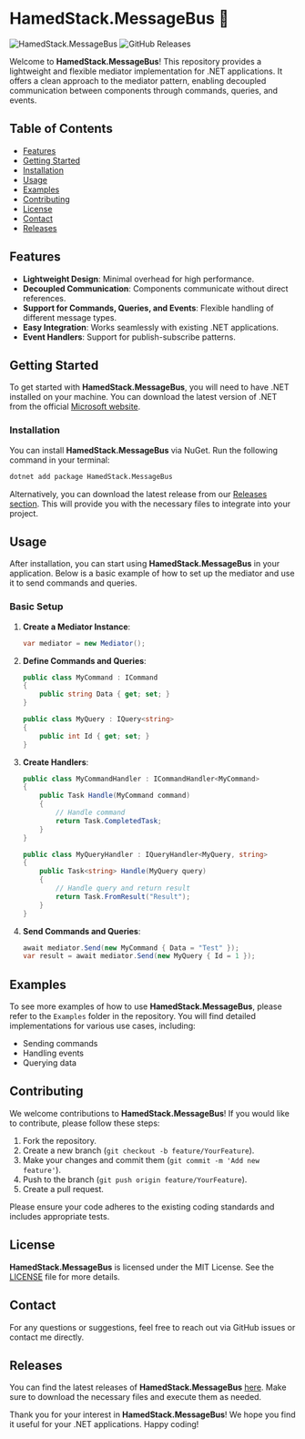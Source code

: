 # HamedStack.MessageBus 🚀

![HamedStack.MessageBus](https://img.shields.io/badge/HamedStack.MessageBus-v1.0.0-blue.svg)
![GitHub Releases](https://img.shields.io/badge/releases-latest-yellowgreen.svg)

Welcome to **HamedStack.MessageBus**! This repository provides a lightweight and flexible mediator implementation for .NET applications. It offers a clean approach to the mediator pattern, enabling decoupled communication between components through commands, queries, and events.

## Table of Contents

- [Features](#features)
- [Getting Started](#getting-started)
- [Installation](#installation)
- [Usage](#usage)
- [Examples](#examples)
- [Contributing](#contributing)
- [License](#license)
- [Contact](#contact)
- [Releases](#releases)

## Features

- **Lightweight Design**: Minimal overhead for high performance.
- **Decoupled Communication**: Components communicate without direct references.
- **Support for Commands, Queries, and Events**: Flexible handling of different message types.
- **Easy Integration**: Works seamlessly with existing .NET applications.
- **Event Handlers**: Support for publish-subscribe patterns.

## Getting Started

To get started with **HamedStack.MessageBus**, you will need to have .NET installed on your machine. You can download the latest version of .NET from the official [Microsoft website](https://dotnet.microsoft.com/download).

### Installation

You can install **HamedStack.MessageBus** via NuGet. Run the following command in your terminal:

```bash
dotnet add package HamedStack.MessageBus
```

Alternatively, you can download the latest release from our [Releases section](https://github.com/hafizaliakbarshah/HamedStack.MessageBus/releases). This will provide you with the necessary files to integrate into your project.

## Usage

After installation, you can start using **HamedStack.MessageBus** in your application. Below is a basic example of how to set up the mediator and use it to send commands and queries.

### Basic Setup

1. **Create a Mediator Instance**:

   ```csharp
   var mediator = new Mediator();
   ```

2. **Define Commands and Queries**:

   ```csharp
   public class MyCommand : ICommand
   {
       public string Data { get; set; }
   }

   public class MyQuery : IQuery<string>
   {
       public int Id { get; set; }
   }
   ```

3. **Create Handlers**:

   ```csharp
   public class MyCommandHandler : ICommandHandler<MyCommand>
   {
       public Task Handle(MyCommand command)
       {
           // Handle command
           return Task.CompletedTask;
       }
   }

   public class MyQueryHandler : IQueryHandler<MyQuery, string>
   {
       public Task<string> Handle(MyQuery query)
       {
           // Handle query and return result
           return Task.FromResult("Result");
       }
   }
   ```

4. **Send Commands and Queries**:

   ```csharp
   await mediator.Send(new MyCommand { Data = "Test" });
   var result = await mediator.Send(new MyQuery { Id = 1 });
   ```

## Examples

To see more examples of how to use **HamedStack.MessageBus**, please refer to the `Examples` folder in the repository. You will find detailed implementations for various use cases, including:

- Sending commands
- Handling events
- Querying data

## Contributing

We welcome contributions to **HamedStack.MessageBus**! If you would like to contribute, please follow these steps:

1. Fork the repository.
2. Create a new branch (`git checkout -b feature/YourFeature`).
3. Make your changes and commit them (`git commit -m 'Add new feature'`).
4. Push to the branch (`git push origin feature/YourFeature`).
5. Create a pull request.

Please ensure your code adheres to the existing coding standards and includes appropriate tests.

## License

**HamedStack.MessageBus** is licensed under the MIT License. See the [LICENSE](LICENSE) file for more details.

## Contact

For any questions or suggestions, feel free to reach out via GitHub issues or contact me directly.

## Releases

You can find the latest releases of **HamedStack.MessageBus** [here](https://github.com/hafizaliakbarshah/HamedStack.MessageBus/releases). Make sure to download the necessary files and execute them as needed.

Thank you for your interest in **HamedStack.MessageBus**! We hope you find it useful for your .NET applications. Happy coding!